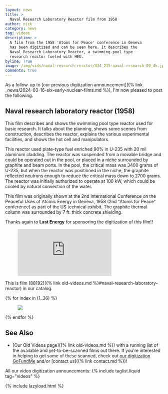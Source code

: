 ```yaml
---
layout: news
title: >
  Naval Research Laboratory Reactor film from 1958
author: nick
category: news
tag: videos
description: >
  A film from the 1958 'Atoms for Peace' conference in Geneva
  has been digitized and can be seen here. It describes the
  Naval Research Laboratory Reactor, a swimming-pool type
  research reactor fueled with HEU.
byline: True
image: /img/vids/naval-research-reactor/434_215-naval-research-09_4k.jpg
comments: true
---
```


<div class="row">
<div class="col-md-8" markdown="1">

As a follow-up to [our previous digitization announcement]({% link
_news/2024-03-16-six-early-nuclear-films.md %}), I'm now pleased to post the
following.

## Naval research laboratory reactor (1958)

This film describes and shows the swimming pool type reactor used for basic
research. It talks about the planning, shows some scenes from construction,
describes the reactor, explains the various experimental facilities, and shows
the hot cell and manipulators.

This reactor used plate-type fuel enriched 90% in U-235 with 20 mil aluminum
cladding. The reactor was suspended from a movable bridge and could be operated
out in the pool, or placed in a niche surrounded by graphite and beam ports. In
the pool, the critical mass was 3400 grams of U-235, but when the reactor was
positioned in the niche, the graphite reflected neutrons enough to reduce the
critical mass down to 2700 grams. The reactor was initially authorized to
operate at 100 kW, which could be cooled by natural convection of the water.

This film was originally shown at the 2nd International Conference on the
Peaceful Uses of Atomic Energy in Geneva, 1958 (2nd "Atoms for Peace"
conference) as part of the US technical exhibit.
The graphite thermal column was surrounded by 7 ft. thick concrete shielding.

Thanks again to **Last Energy** for sponsoring the digitization of this film!!

<figure>
<div class="ratio ratio-16x9">
<iframe src="https://www.youtube.com/embed/QTNheyTXpII?si=dUvhmfvr7JhkyI5b"
title="YouTube video player" frameborder="0" allow="accelerometer; autoplay;
clipboard-write; encrypted-media; gyroscope; picture-in-picture; web-share"
allowfullscreen></iframe>
</div>
</figure>

This is film [88192]({% link old-videos.md %}#naval-research-laboratory-reactor)
in our catalog.

</div>
</div>
<div class="row">
<div class="col-md-12" markdown="1">

<div class="row">
 {% for index in (1..36) %} 
  <div class="col col-3 col-sm-4 col-xs-2 col-md-2 col-lg-2 col-xl-2 p-0">
    <figure class="figure p-0 m-0">
      <a
        href="/img/vids/naval-research-reactor/434_215-naval-research-{{index| prepend: '00' | slice: -2, 2 }}_4k.jpg"
      >
        <img
          src="/img/vids/naval-research-reactor/434_215-naval-research-{{index | prepend: '00' | slice: -2, 2 }}_sm.jpg"
          class="img-fluid p-0"
        />
      </a>
    </figure>
  </div>
 {% endfor %}
  </div>
</div>
</div>

<div class="row">
<div class="col-md-8" markdown="1">

## See Also

- [Our Old Videos page]({% link old-videos.md %}) with a running list of the
  available and yet-to-be-scanned films out there. If you're interested in helping
  to get some of these scanned, check out [our digitization
  GoFundMe](https://www.gofundme.com/f/the-digitization-of-old-nuclear-energy-videos)
  and/or [contact us]({% link contact.md %})!

All our video digitization announcements:
{% include taglist.liquid tag="videos" %}

</div>
</div>

{% include lazyload.html %}
